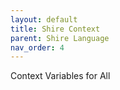```yaml
---
layout: default
title: Shire Context
parent: Shire Language
nav_order: 4
---
```


Context Variables for All

```

```
